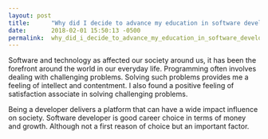 ```yaml
---
layout: post
title:      "Why did I decide to advance my education in software development."
date:       2018-02-01 15:50:13 -0500
permalink:  why_did_i_decide_to_advance_my_education_in_software_development
---
```



Software and technology as affected our society around us, it has been the forefront around the world in our everyday life. Programming often involves dealing with challenging problems. Solving such problems provides me a feeling of intellect and contentment. I also found a positive feeling of satisfaction associate in solving challenging problems.

Being a developer delivers a platform that can have a wide impact influence on society. Software developer is good career choice in terms of money and growth. Although not a first reason of choice but an important factor.

